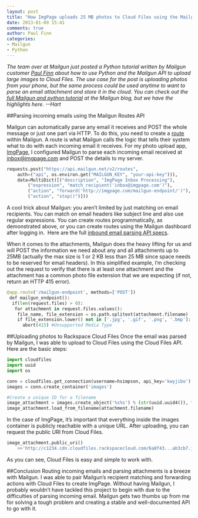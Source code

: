 ```yaml
---
layout: post
title: "How ImgPage uploads 25 MB photos to Cloud Files using the Mailgun API"
date: 2013-01-09 15:41
comments: true
author: Paul Finn
categories: 
- Mailgun
- Python
---
```

*The team over at Mailgun just posted a Python tutorial written by Mailgun customer [Paul Finn](http://twitter.com/@paul_finn_) about how to use Python and the Mailgun API to upload large images to Cloud Files.  The use case for the post is uploading photos from your phone, but the same process could be used anytime to want to parse an email attachment and store it in the cloud.  You can check out the [full Mailgun and python tutorial](http://blog.mailgun.com/python-tutorial-how-imgpage-lets-you-upload-25-mb/) at the Mailgun blog, but we have the highlights here. --Hart*
<!-- more -->
##Parsing incoming emails using the Mailgun Routes API

Mailgun can automatically parse any email it receives and POST the whole message or just one part via HTTP.  To do this, you need to create a [route](http://documentation.mailgun.net/user_manual.html#routes) within Mailgun. A route is what Mailgun calls the logic that tells their system what to do with each incoming email it receives. For my photo upload app, [ImgPage](http://www.imgpage.com/), I configured Mailgun to parse each incoming email received at inbox@imgpage.com and POST the details to my server.

```python
requests.post("https://api.mailgun.net/v2/routes",
	auth=("api", os.environ.get("MAILGUN_KEY", "your-api-key"))),
	data=MultiDict([("description", "ImgPage Inbox Processing"),
		("expression", "match_recipient('inbox@imgpage.com')"),
		("action", "forward('http://imgpage.com/mailgun-endpoint/')"),
		("action", "stop()")]))
```

A cool trick about Mailgun: you aren’t limited by just matching on email recipients. You can match on email headers like subject line and also use regular expressions. You can create routes programmatically, as demonstrated above, or you can create routes using the Mailgun dashboard after logging in.  Here are the full [inbound email parsing API specs](http://documentation.mailgun.net/user_manual.html#routes).

When it comes to the attachments, Mailgun does the heavy lifting for us and will POST the information we need about any and all attachments up to 25MB (actually the max size is 1 or 2 KB less than 25 MB since space needs to be reserved for email headers). In this simplified example, I’m checking out the request to verify that there is at least one attachment and the attachment has a common photo file extension that we are expecting (if not, return an HTTP 415 error).

```python
@app.route('/mailgun-endpoint', methods=['POST'])
 def mailgun_endpoint(): 
  if(len(request.files) > 0):
   for attachment in request.files.values():
    file_name, file_extension = os.path.splitext(attachment.filename)
    if file_extension.lower() not in ['.jpg', '.gif', '.png', '.bmp']:
      abort(415) #Unsupported Media Type 
```

##Uploading photos to Rackspace Cloud Files 
Once the email was parsed by Mailgun, I was able to upload to Cloud Files using the Cloud Files API.  Here are the basic steps:

```python
import cloudfiles
import uuid
import os

conn = cloudfiles.get_connection(username=hsimpson, api_key='kwyjibo')
images = conn.create_container('images')

#Create a unique ID for a filename
image_attachment = images.create_object('%s%s') % (str(uuid.uuid4()), file_extension)
image_attachment.load_from_filename(attachment.filename)
```

In the case of ImgPage, it’s important that everything inside the images container is publicly reachable with a unique URL. After uploading, you can request the public URI from Cloud Files.

```python
image_attachment.public_uri()
	>>'http://c1234.cdn.cloudfiles.rackspacecloud.com/6a8f43...ab3cb7.jpg'
```

As you can see, Cloud Files is easy and simple to work with. 

##Conclusion
Routing incoming emails and parsing attachments is a breeze with Mailgun. I was able to pair Mailgun’s recipient matching and forwarding actions with Cloud Files to create ImgPage. Without having Mailgun, I probably wouldn’t have tackled this project to begin with due to the difficulties of parsing incoming email. Mailgun gets two thumbs up from me for solving a tough problem and creating a stable and well-documented API to go with it.
